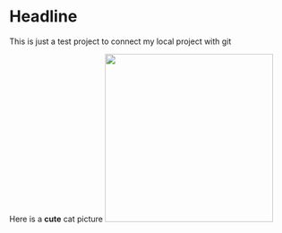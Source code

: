 # Headline

This is just a test project to connect my local project with git

Here is a **cute** cat picture
<img src="https://images.unsplash.com/photo-1578339850459-76b0ac239aa2?ixlib=rb-4.0.3&ixid=MnwxMjA3fDB8MHxwaG90by1wYWdlfHx8fGVufDB8fHx8&auto=format&fit=crop&w=563&q=80" width="300px">
